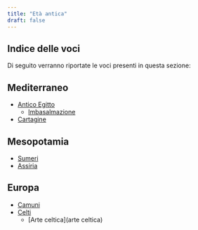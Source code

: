 ```yaml
---
title: "Età antica"
draft: false
---
```


## Indice delle voci

Di seguito verranno riportate le voci presenti in questa sezione:

## Mediterraneo

* [Antico Egitto](antico-egitto)
  * [Imbasalmazione](imbasalsamazione)
* [Cartagine](cartagine)

## Mesopotamia

* [Sumeri](sumeri)
* [Assiria](assiri)

## Europa

* [Camuni](camuni)
* [Celti](celti)
  * [Arte celtica](arte celtica)

<!--


* Assiria
* Camuni
* Cartagine
* Celti
* Civiltà della valle dell'Indo
* Civiltà dell'Egeo
* Civiltà minoica
* Civiltà nuragica
* Codice di Hammurabi
* Colonizzazione greca
* Età ellenistica
* Etruschi
* Fenici
* Galli
* Grecia antica
* Guerre persiane
* Guerre puniche
* Guerre sannitiche
* Invasioni barbariche
* Italia preromana
* Ittiti
* Magna Grecia
* Mesopotamia
* Micene
* Persia
* Regni ellenistici
* Regno di Babilonia
* Regno Magadha
* Roma imperiale
* Roma monarchica
* Roma repubblicana
* Sparta
* Sumeri
* Triumvirato

-->
